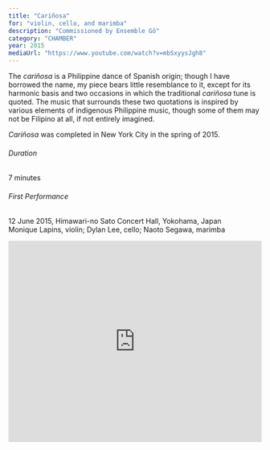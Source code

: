 ```yaml
---
title: "Cariñosa"
for: "violin, cello, and marimba"
description: "Commissioned by Ensemble Gô"
category: "CHAMBER"
year: 2015
mediaUrl: "https://www.youtube.com/watch?v=mbSxyysJgh8"
---
```


The _cariñosa_ is a Philippine dance of Spanish origin; though I have borrowed the name, my piece bears little resemblance to it, except for its harmonic basis and two occasions in which the traditional _cariñosa_ tune is quoted. The music that surrounds these two quotations is inspired by various elements of indigenous Philippine music, though some of them may not be Filipino at all, if not entirely imagined.

_Cariñosa_ was completed in New York City in the spring of 2015.

###### Duration 
7 minutes

###### First Performance
12 June 2015, Himawari-no Sato Concert Hall, Yokohama, Japan\
Monique Lapins, violin; Dylan Lee, cello; Naoto Segawa, marimba

<iframe src="https://www.youtube.com/embed/mbSxyysJgh8" width="100%" height="400" frameborder="0" allowfullscreen="allowfullscreen"></iframe>
